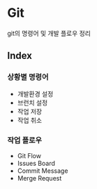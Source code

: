 # Git
git의 명령어 및 개발 플로우 정리

## Index

### 상황별 명령어
- 개발환경 설정
- 브런치 설정
- 작업 저장
- 작업 취소

### 작업 플로우
- Git Flow
- Issues Board
- Commit Message
- Merge Request
